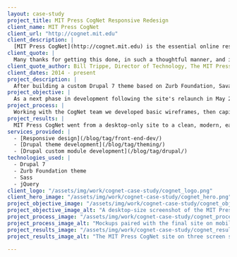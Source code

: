 ```yaml
---
layout: case-study
project_title: MIT Press CogNet Responsive Redesign
client_name: MIT Press CogNet
client_url: "http://cognet.mit.edu"
client_description: |
  [MIT Press CogNet](http://cognet.mit.edu) is the essential online resource for students and scholars in the brain and cognitive sciences. Since its launch in 2000, it quickly became the premiere source for those engaged in highly-cited, cutting-edge research.
client_quote: |
  Many thanks for getting this done, in such a thoughtful manner, and in a way that really honors the content and provides such a useful, attractive set of interactions for the readers.
client_quote_author: Bill Trippe, Director of Technology, The MIT Press
client_dates: 2014 - present
project_description: |
  After building a custom Drupal 7 theme based on Zurb Foundation, Savas Labs went back to the drawing board to redesign the site for small screens, resulting in a seamless, responsive experience across devices.
project_objective: |
  As a next phase in development following the site's relaunch in May 2015, MIT Press CogNet wanted to extend their site to users of all devices. A complete responsive redesign was in order.
project_process: |
  Working with the CogNet team we developed basic wireframes, then capitalized on the power of the Zurb Foundation theme and Sass for CSS preprocessing to rework the already-existing subtheme. To ensure a seamless experience on smaller devices, we used jQuery to create slick navigation, scrolling, and content exploration.
project_results: |
  MIT Press CogNet went from a desktop-only site to a clean, modern, easy to navigate site on all screen sizes. Thanks to our strong partnership with the client, effective planning, and the powerful technologies used, this project was delivered under-budget.
services_provided: |
  - [Responsive design](/blog/tag/front-end-dev/)
  - [Drupal theme development](/blog/tag/theming/)
  - [Drupal custom module development](/blog/tag/drupal/)
technologies_used: |
  - Drupal 7
  - Zurb Foundation theme
  - Sass
  - jQuery
client_logo: "/assets/img/work/cognet-case-study/cognet_logo.png"
client_hero_image: "/assets/img/work/cognet-case-study/cognet_hero.png"
project_objective_image: "/assets/img/work/cognet-case-study/cognet_objective.png"
project_objective_image_alt: "A desktop-size screenshot of the MIT Press CogNet website"
project_process_image: "/assets/img/work/cognet-case-study/cognet_process.png"
project_process_image_alt: "Mockups paired with the final site on mobile screens"
project_results_image: "/assets/img/work/cognet-case-study/cognet_results.png"
project_results_image_alt: "The MIT Press CogNet site on three screen sizes"

---
```

